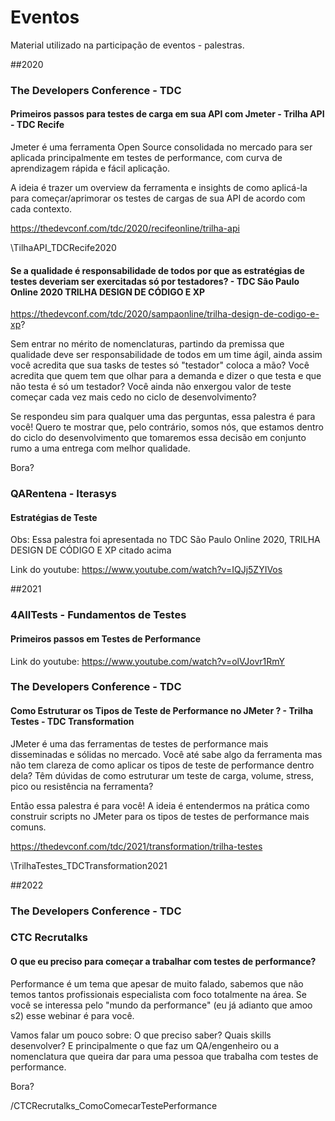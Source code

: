 # Eventos

Material utilizado na participação de eventos - palestras.

##2020

### The Developers Conference - TDC

#### Primeiros passos para testes de carga em sua API com Jmeter - Trilha API - TDC Recife

Jmeter é uma ferramenta Open Source consolidada no mercado para ser aplicada principalmente em testes de performance, com curva de aprendizagem rápida e fácil aplicação.

A ideia é trazer um overview da ferramenta e insights de como aplicá-la para começar/aprimorar os testes de cargas de sua API de acordo com cada contexto.

https://thedevconf.com/tdc/2020/recifeonline/trilha-api

\TilhaAPI_TDCRecife2020

#### Se a qualidade é responsabilidade de todos por que as estratégias de testes deveriam ser exercitadas só por testadores? - TDC São Paulo Online 2020 TRILHA DESIGN DE CÓDIGO E XP

https://thedevconf.com/tdc/2020/sampaonline/trilha-design-de-codigo-e-xp?

Sem entrar no mérito de nomenclaturas, partindo da premissa que qualidade deve ser responsabilidade de todos em um time ágil, ainda assim você acredita que sua tasks de testes só "testador" coloca a mão? Você acredita que quem tem que olhar para a demanda e dizer o que testa e que não testa é só um testador? Você ainda não enxergou valor de teste começar cada vez mais cedo no ciclo de desenvolvimento?

Se respondeu sim para qualquer uma das perguntas, essa palestra é para você! Quero te mostrar que, pelo contrário, somos nós, que estamos dentro do ciclo do desenvolvimento que tomaremos essa decisão em conjunto rumo a uma entrega com melhor qualidade.

Bora?

### QARentena - Iterasys

#### Estratégias de Teste 

Obs: Essa palestra foi apresentada no TDC São Paulo Online 2020, TRILHA DESIGN DE CÓDIGO E XP citado acima

Link do youtube: https://www.youtube.com/watch?v=IQJj5ZYIVos

##2021

### 4AllTests - Fundamentos de Testes

#### Primeiros passos em Testes de Performance

Link do youtube: https://www.youtube.com/watch?v=olVJovr1RmY

### The Developers Conference - TDC

#### Como Estruturar os Tipos de Teste de Performance no JMeter ? - Trilha Testes - TDC Transformation

JMeter é uma das ferramentas de testes de performance mais disseminadas e sólidas no mercado. Você até sabe algo da ferramenta mas não tem clareza de como aplicar os tipos de teste de performance dentro dela? Têm dúvidas de como estruturar um teste de carga, volume, stress, pico ou resistência na ferramenta?

Então essa palestra é para você! A ideia é entendermos na prática como construir scripts no JMeter para os tipos de testes de performance mais comuns.

https://thedevconf.com/tdc/2021/transformation/trilha-testes

\TrilhaTestes_TDCTransformation2021


##2022

### The Developers Conference - TDC

### CTC Recrutalks

####  O que eu preciso para começar a trabalhar com testes de performance?

Performance é um tema que apesar de muito falado, sabemos que não temos tantos profissionais especialista com foco totalmente na área.
Se você se interessa pelo "mundo da performance" (eu já adianto que amoo s2) esse webinar é para você.

Vamos falar um pouco sobre: O que preciso saber? Quais skills desenvolver? E principalmente o que faz um QA/engenheiro ou a nomenclatura que queira dar para uma pessoa que trabalha com testes de performance.

Bora? 

/CTCRecrutalks_ComoComecarTestePerformance

